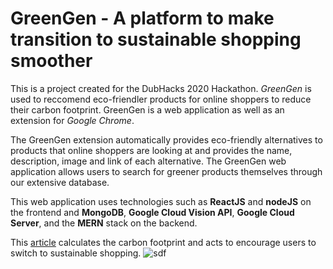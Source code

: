 # GreenGen - A platform to make transition to sustainable shopping smoother
This is a project created for the DubHacks 2020 Hackathon. _GreenGen_ is used to reccomend eco-friendler products for online shoppers to reduce their carbon footprint. GreenGen is a web application as well as an extension for _Google Chrome_. 

The GreenGen extension automatically provides eco-friendly alternatives to products that online shoppers are looking at and provides the name, description, image and link of each alternative. The GreenGen web application allows users to search for greener products themselves through our extensive database.

This web application uses technologies such as **ReactJS** and **nodeJS** on the frontend and **MongoDB**, **Google Cloud Vision API**, **Google Cloud Server**, and the **MERN** stack on the backend.

This [article](https://www.nature.org/en-us/get-involved/how-to-help/carbon-footprint-calculator/) calculates the carbon footprint and acts to encourage users to switch to sustainable shopping.
![sdf](https://png.pngtree.com/png-clipart/20190516/original/pngtree-human-character-with-green-tree-logo.-png-image_3732560.jpg)
